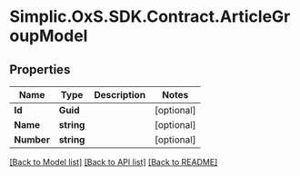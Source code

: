 # Simplic.OxS.SDK.Contract.ArticleGroupModel

## Properties

Name | Type | Description | Notes
------------ | ------------- | ------------- | -------------
**Id** | **Guid** |  | [optional] 
**Name** | **string** |  | [optional] 
**Number** | **string** |  | [optional] 

[[Back to Model list]](../README.md#documentation-for-models) [[Back to API list]](../README.md#documentation-for-api-endpoints) [[Back to README]](../README.md)

